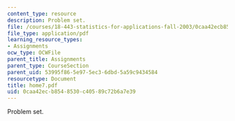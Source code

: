 ```yaml
---
content_type: resource
description: Problem set.
file: /courses/18-443-statistics-for-applications-fall-2003/0caa42ecb8548530c40589c72b6a7e39_home7.pdf
file_type: application/pdf
learning_resource_types:
- Assignments
ocw_type: OCWFile
parent_title: Assignments
parent_type: CourseSection
parent_uid: 53995f86-5e97-5ec3-6dbd-5a59c9434584
resourcetype: Document
title: home7.pdf
uid: 0caa42ec-b854-8530-c405-89c72b6a7e39
---
```

Problem set.

